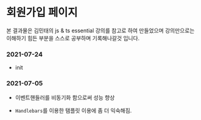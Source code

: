 # 회원가입 페이지

본 결과물은 김민태의 js & ts essential 강의를 참고로 하여 만들었으며 강의만으로는 이해하기 힘든 부분을 스스로 공부하며 기록해나갈것 입니다.

### 2021-07-24

- init 

### 2021-07-05

- 이벤트핸들러를 비동기화 함으로써 성능 향상

- `Handlebars`를 이용한 탬플릿 이용에 좀 더 익숙해짐.

  
